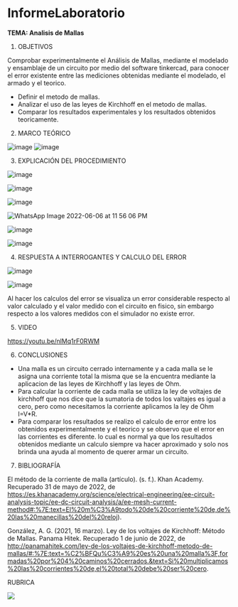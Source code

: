 # InformeLaboratorio

**TEMA: Analisis de Mallas**

1. OBJETIVOS

Comprobar experimentalmente el Análisis de Mallas, mediante el modelado y ensamblaje de un circuito por medio del software tinkercad, para conocer el error existente entre las mediciones obtenidas mediante el modelado, el armado y el teorico.

* Definir el metodo de mallas.
* Analizar el uso de las leyes de Kirchhoff en el metodo de mallas.
* Comparar los resultados experimentales y los resultados obtenidos teoricamente.

2. MARCO TEÓRICO 

![image](https://user-images.githubusercontent.com/105679480/172375757-dc41681a-72dc-470f-8f2a-d80a0b50c1e4.png)
![image](https://user-images.githubusercontent.com/105679480/172375837-ba5a2938-3e1a-44ac-9bfd-d4e603e123c1.png)


3. EXPLICACIÓN DEL PROCEDIMIENTO

![image](https://user-images.githubusercontent.com/105570939/172309309-2a8a5ab5-6607-4a63-b940-bbc79b831a7c.png)

![image](https://user-images.githubusercontent.com/105570939/172309352-5b8d7d47-2c4f-4ab2-8d19-44103c669983.png)

![image](https://user-images.githubusercontent.com/105570939/172309406-1fd87854-652a-42fe-ae16-d46b1391b84f.png)

![WhatsApp Image 2022-06-06 at 11 56 06 PM](https://user-images.githubusercontent.com/105570939/172309859-16d335c6-9669-4d6a-a18e-53ff8766bc6a.jpeg)

![image](https://user-images.githubusercontent.com/105570939/172309471-e74166d6-3612-477e-abec-42c24ca1c38c.png)

![image](https://user-images.githubusercontent.com/105570939/172310080-1ddae17f-9de4-4997-b39f-72376f53f7be.png)

4. RESPUESTA A INTERROGANTES Y CALCULO DEL ERROR

![image](https://user-images.githubusercontent.com/105570939/172310168-f849f9a3-7083-4b1b-8f6f-f8fcd2aaa9bc.png)

![image](https://user-images.githubusercontent.com/105570939/172313240-8a1fed3b-3c6d-4a90-85f0-3a066ca8d189.png)

Al hacer los calculos del error se visualiza un error considerable respecto al valor calculado y el valor medido con el circuito en fisico, sin embargo respecto a los valores medidos con el simulador no existe error.

5. VIDEO

https://youtu.be/nlMq1rF0RWM

6. CONCLUSIONES

* Una malla es un circuito cerrado internamente y a cada malla se le asigna una corriente total la misma que se la encuentra mediante la aplicacion de las leyes de Kirchhoff y las leyes de Ohm.
* Para calcular la corriente de cada malla se utiliza la ley de voltajes de kirchhoff que nos dice que la sumatoria de todos los valtajes es igual a cero, pero como necesitamos la corriente aplicamos la ley de Ohm I=V*R.
* Para comparar los resultados se realizo el calculo de error entre los obtenidos experimentalmente y el teorico y se observo que el error en las corrientes es diferente. lo cual es normal ya que los resultados obtenidos mediante un calculo siempre va hacer aproximado y solo nos brinda una ayuda al momento de querer armar un circuito.

7. BIBLIOGRAFÍA

El método de la corriente de malla (artículo). (s. f.). Khan Academy. Recuperado 31 de mayo de 2022, de https://es.khanacademy.org/science/electrical-engineering/ee-circuit-analysis-topic/ee-dc-circuit-analysis/a/ee-mesh-current-method#:%7E:text=El%20m%C3%A9todo%20de%20corriente%20de,de%20las%20manecillas%20del%20reloj).

González, A. G. (2021, 16 marzo). Ley de los voltajes de Kirchhoff: Método de Mallas. Panama Hitek. Recuperado 1 de junio de 2022, de http://panamahitek.com/ley-de-los-voltajes-de-kirchhoff-metodo-de-mallas/#:%7E:text=%C2%BFQu%C3%A9%20es%20una%20malla%3F,formadas%20por%204%20caminos%20cerrados.&text=Si%20multiplicamos%20las%20corrientes%20de,el%20total%20debe%20ser%20cero.


RUBRICA

![](https://github.com/doalulema/InformeLaboratorio/blob/main/Laboratorio.png)
